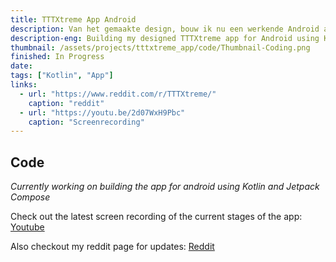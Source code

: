 ```yaml
---
title: TTTXtreme App Android
description: Van het gemaakte design, bouw ik nu een werkende Android app d.m.v. Kotlin en Jetpack Compose.
description-eng: Building my designed TTTXtreme app for Android using Kotlin and Jetpack Compose.
thumbnail: /assets/projects/tttxtreme_app/code/Thumbnail-Coding.png
finished: In Progress
date: 
tags: ["Kotlin", "App"]
links:
  - url: "https://www.reddit.com/r/TTTXtreme/"
    caption: "reddit"
  - url: "https://youtu.be/2d07WxH9Pbc"
    caption: "Screenrecording"
---
```


## Code
*Currently working on building the app for android using Kotlin and Jetpack Compose*

Check out the latest screen recording of the current stages of the app: [Youtube](https://youtu.be/2d07WxH9Pbc)

Also checkout my reddit page for updates: [Reddit](https://www.reddit.com/r/TTTXtreme/)